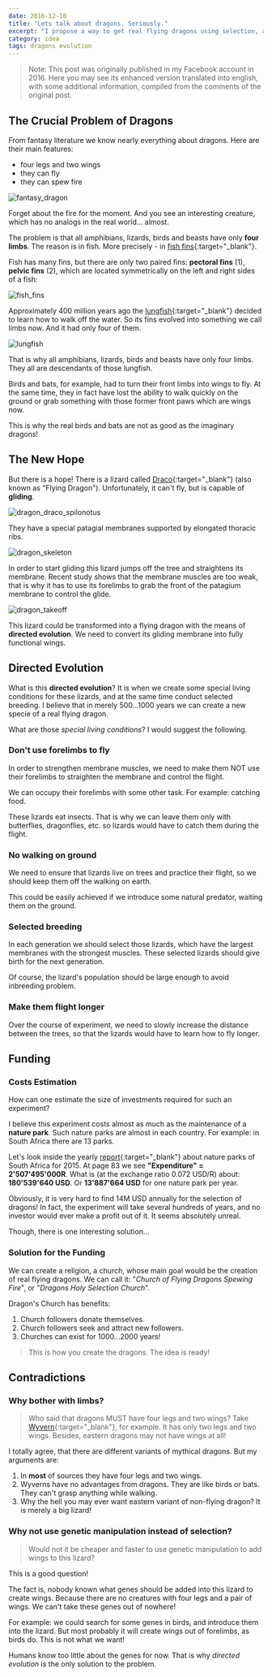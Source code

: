 ```yaml
---
date: 2016-12-10
title: "Lets talk about dragons. Seriously."
excerpt: "I propose a way to get real flying dragons using selection, and imagine how to get funds required for this project"
category: idea
tags: dragons evolution
---
```


> Note: This post was originally published in my Facebook account in 2016.
> Here you may see its enhanced version translated into english,
> with some additional information, compiled from the comments of the original post.

## The Crucial Problem of Dragons

From fantasy literature we know nearly everything about dragons.
Here are their main features:

- four legs and two wings
- they can fly
- they can spew fire

![fantasy_dragon](/assets/img/dragon_fantasy_dragon.jpg)

Forget about the fire for the moment.
And you see an interesting creature, which has no analogs in the real world... almost.

The problem is that all amphibians, lizards, birds and beasts have only **four limbs**. 
The reason is in fish. More precisely - in [fish fins](https://en.wikipedia.org/wiki/Fish_fin){:target="_blank"}. 

Fish has many fins, but there are only two paired fins: **pectoral fins** (1), **pelvic fins** (2),
which are located symmetrically on the left and right sides of a fish:

![fish_fins](/assets/img/dragon_fish_fins.png)

Approximately 400 million years ago the [lungfish](https://en.wikipedia.org/wiki/Lungfish){:target="_blank"}
decided to learn how to walk off the water.
So its fins evolved into something we call limbs now.
And it had only four of them.

![lungfish](/assets/img/dragon_lungfish.jpg)

That is why all amphibians, lizards, birds and beasts have only four limbs.
They all are descendants of those lungfish.

Birds and bats, for example, had to turn their front limbs into wings to fly.
At the same time, they in fact have lost the ability to walk quickly on the ground
or grab something with those former front paws which are wings now.

This is why the real birds and bats are not as good as the imaginary dragons!

## The New Hope

But there is a hope!
There is a lizard called [Draco](https://en.wikipedia.org/wiki/Draco_(lizard)){:target="_blank"}
(also known as "Flying Dragon").
Unfortunately, it can't fly, but is capable of **gliding**.

![dragon_draco_spilonotus](/assets/img/dragon_draco_spilonotus.jpg)

They have a special patagial membranes supported by elongated thoracic ribs.

![dragon_skeleton](/assets/img/dragon_skeleton.png)

In order to start gliding this lizard jumps off the tree and straightens its membrane.
Recent study shows that the membrane muscles are too weak,
that is why it has to use its forelimbs to grab the front of the patagium membrane
to control the glide.

![dragon_takeoff](/assets/img/dragon_takeoff.gif)

This lizard could be transformed into a flying dragon with the means of **directed evolution**. 
We need to convert its gliding membrane into fully functional wings.

## Directed Evolution

What is this **directed evolution**?
It is when we create some special living conditions for these lizards,
and at the same time conduct selected breeding.
I believe that in merely 500...1000 years we can create a new specie of a real flying dragon.

What are those *special living conditions*?
I would suggest the following.

### Don't use forelimbs to fly

In order to strengthen membrane muscles,
we need to make them NOT use their forelimbs to straighten the membrane and control the flight.

We can occupy their forelimbs with some other task.
For example: catching food.

These lizards eat insects.
That is why we can leave them only with butterflies, dragonflies, etc.
so lizards would have to catch them during the flight.

### No walking on ground

We need to ensure that lizards live on trees and practice their flight,
so we should keep them off the walking on earth.

This could be easily achieved if we introduce some natural predator,
waiting them on the ground.

### Selected breeding

In each generation we should select those lizards, which have the largest membranes with the strongest muscles.
These selected lizards should give birth for the next generation.

Of course, the lizard's population should be large enough to avoid inbreeding problem.

### Make them flight longer

Over the course of experiment,
we need to slowly increase the distance between the trees,
so that the lizards would have to learn how to fly longer.

## Funding

### Costs Estimation

How can one estimate the size of investments required for such an experiment?

I believe this experiment costs almost as much as the maintenance of a **nature park**. 
Such nature parks are almost in each country.
For example: in South Africa there are 13 parks.

Let's look inside the yearly [report](https://www.sanparks.org/assets/docs/general/annual-report-2015.pdf){:target="_blank"}
about nature parks of South Africa for 2015.
At page 83 we see **"Expenditure" = 2'507'495'000R**.
What is (at the exchange ratio 0.072 USD/R) about: **180'539'640 USD**.
Or **13'887'664 USD** for one nature park per year.

Obviously, it is very hard to find 14M USD annually for the selection of dragons!
In fact, the experiment will take several hundreds of years,
and no investor would ever make a profit out of it.
It seems absolutely unreal.

Though, there is one interesting solution...

### Solution for the Funding

We can create a religion, a church, whose main goal would be the creation of real flying dragons.
We can call it: "*Church of Flying Dragons Spewing Fire*", or "*Dragons Holy Selection Church*".

Dragon's Church has benefits:

1. Church followers donate themselves.
2. Church followers seek and attract new followers.
3. Churches can exist for 1000...2000 years!

> This is how you create the dragons.
> The idea is ready!

## Contradictions

### Why bother with limbs?

> Who said that dragons MUST have four legs and two wings?
> Take [Wyvern](https://en.wikipedia.org/wiki/Wyvern){:target="_blank"}, for example.
> It has only two legs and two wings.
> Besides, eastern dragons may not have wings at all!

I totally agree, that there are different variants of mythical dragons.
But my arguments are:

1. In **most** of sources they have four legs and two wings.
2. Wyverns have no advantages from dragons.
   They are like birds or bats.
   They can't grasp anything while walking.
3. Why the hell you may ever want eastern variant of non-flying dragon?
   It is merely a big lizard!
   
### Why not use genetic manipulation instead of selection?

> Would not it be cheaper and faster to use genetic manipulation to add wings to this lizard?

This is a good question!

The fact is, nobody known what genes should be added into this lizard to create wings.
Because there are no creatures with four legs and a pair of wings.
We can't take these genes out of nowhere!

For example: we could search for some genes in birds, and introduce them into the lizard.
But most probably it will create wings out of forelimbs, as birds do.
This is not what we want!

Humans know too little about the genes for now.
That is why *directed evolution* is the only solution to the problem.
